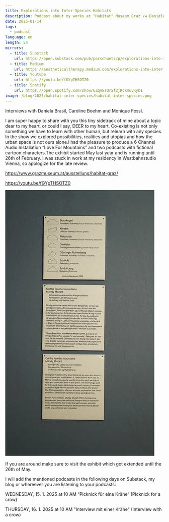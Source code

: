 ```yaml
---
title: Explorations into Inter-Species Habitats
description: Podcast about my works at "Habitat" Museum Graz /w Daniela Brasil, Caroline Böhme & Monique Fessl.
date: 2025-01-14
tags:
  - podcast
language: en
length: 54
mirrors:
  - title: Substack
    url: https://open.substack.com/pub/porschuetz/p/explorations-into-inter-species-habitats?r=504kj1&utm_campaign=post&utm_medium=web&showWelcomeOnShare=true
  - title: Medium
    url: https://aestheticaltherapy.medium.com/explorations-into-inter-species-habitats-562631fa2914
  - title: Youtube
    url: https://youtu.be/fGYpTHSOTZ0
  - title: Spotify
    url: https://open.spotify.com/show/6ZqASsQrSf2jKckmuvRyb1
image: /blog/2025/habitat-inter-species/habitat-inter-species.png
---
```


Interviews with Daniela Brasil, Caroline Boehm and Monique Fessl.

I am super happy to share with you this tiny sidetrack of mine about a topic dear to my heart, or could I say, DEER to my heart. Co-existing is not only something we have to learn with other human, but relearn with any species. In the show we explored possibilities, realities and utopias and how the urban space is not ours alone.I had the pleasure to produce a 6 Channel Audio Installation “Love For Mountains” and two podcasts with fictional cartoon characters.The exhibit started May last year and is running until 26th of February. I was stuck in work at my residency in Westbahnstudio Vienna, so apologize for the late review.

https://www.grazmuseum.at/ausstellung/habitat-graz/

https://youtu.be/fGYpTHSOTZ0

![Introduction text to On The Love For Mountain Sound installation](loveformountain.webp)

If you are around make sure to visit the exhibit which got extended until the 26th of May.

I will add the mentioned podcasts in the following days on Substack, my blog or whereever you are listening to your podcasts:

WEDNESDAY, 15. 1. 2025 at 10 AM 
“Picknick für eine Krähe” (Picknick for a crow) 

THURSDAY, 16. 1. 2025 at 10 AM
"Interview mit einer Krähe" (Interview with a crow)
